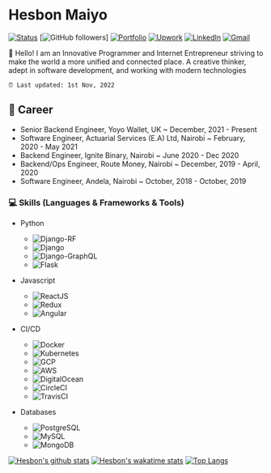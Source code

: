 # Hesbon Maiyo

[![Status](https://img.shields.io/badge/Status-Open_for_offers%20-brightgreen.svg)](https://github.com/Hesbon5600)
[![GitHub followers](https://img.shields.io/github/followers/Hesbon5600.svg?style=social&label=Follow)]
[![Portfolio](https://img.shields.io/badge/Portfolio-Hesbon%20Maiyo-pink.svg?logo=http://vectorlogo4u.com/wp-content/uploads/2016/02/RASPBERRY-PI-LOGO-VECTOR.png)](https://hesbon.me/)
[![Upwork](https://img.shields.io/badge/Upwork-Hesbon-green?style=flat&logo=Upwork&logoColor=green&link=https://www.upwork.com/freelancers/~01cd4a3e225c09c1d4)](https://www.upwork.com/freelancers/~01cd4a3e225c09c1d4)
[![LinkedIn](https://img.shields.io/badge/LinkedIn-Hesbon-blue?style=flat&logo=Linkedin&logoColor=blue&link=https://www.linkedin.com/in/hesbon-kiptoo-maiyo/)](https://www.linkedin.com/in/hesbon-kiptoo-maiyo/)
[![Gmail](https://img.shields.io/badge/Email-hesbonkiptoo5600@gmail.com-d14836?style=flat&logo=Gmail&logoColor=red&link=mailto:hesbonkiptoo5600@gmail.com)](mailto:hesbonkiptoo5600@gmail.com)

👋 Hello! I am an Innovative Programmer and Internet Entrepreneur striving to make the world a more unified and connected place. A creative thinker, adept in software development, and working with modern technologies

`⏰ Last updated: 1st Nov, 2022`

## 💼 Career

- Senior Backend Engineer, Yoyo Wallet, UK ~ December, 2021 - Present
- Software Engineer, Actuarial Services (E.A) Ltd, Nairobi ~ February, 2020 - May 2021
- Backend Engineer, Ignite Binary, Nairobi ~ June 2020 - Dec 2020
- Backend/Ops Engineer, Route Money, Nairobi ~ December, 2019 - April, 2020
- Software Engineer, Andela, Nairobi ~ October, 2018 - October, 2019

### 💻 Skills (Languages & Frameworks & Tools)

- Python

  - ![Django-RF](https://progress-bar.dev/93/?title=Django-RF&width=90)
  - ![Django](https://progress-bar.dev/92/?title=Django&width=90)
  - ![Django-GraphQL](https://progress-bar.dev/93/?title=Django-GraphQL&width=90)
  - ![Flask](https://progress-bar.dev/90/?title=Flask&width=90)

- Javascript
  - ![ReactJS](https://progress-bar.dev/71/?title=ReactJS&width=90)
  - ![Redux](https://progress-bar.dev/70/?title=Redux&width=90)
  - ![Angular](https://progress-bar.dev/50/?title=Angular&width=90)
- CI/CD
  - ![Docker](https://progress-bar.dev/85/?title=Docker&width=90)
  - ![Kubernetes](https://progress-bar.dev/80/?title=Kubernetes&width=90)
  - ![GCP](https://progress-bar.dev/83/?title=GCP&width=90)
  - ![AWS](https://progress-bar.dev/78/?title=AWS&width=90)
  - ![DigitalOcean](https://progress-bar.dev/89/?title=DigitalOcean&width=90)
  - ![CircleCI](https://progress-bar.dev/95/?title=CircleCI&width=90)
  - ![TravisCI](https://progress-bar.dev/92/?title=TravisCI&width=90)
- Databases
  - ![PostgreSQL](https://progress-bar.dev/90/?title=PostgreSQL&width=90)
  - ![MySQL](https://progress-bar.dev/89/?title=MySQL&width=90)
  - ![MongoDB](https://progress-bar.dev/87/?title=MongoDB&width=90)


[![Hesbon's github stats](https://github-readme-stats.vercel.app/api?username=Hesbon5600&show_icons=true&custom_title=My+GtHub+Stats)](https://github.com/Hesbon5600)
[![Hesbon's wakatime stats](https://github-readme-stats.vercel.app/api/wakatime?username=Hesbon&layout=compact&custom_title=My+Last+7+days+Wakatime+Stats)](https://github.com/Hesbon5600)
[![Top Langs](https://github-readme-stats.vercel.app/api/top-langs/?username=Hesbon5600&hide=jupyter%20notebook,css&langs_count=7)](https://github.com/Hesbon5600)
